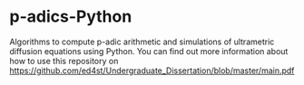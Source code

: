 # p-adics-Python
 Algorithms to compute p-adic arithmetic and simulations of ultrametric diffusion equations using Python. You can find out more information about how to use this repository on https://github.com/ed4st/Undergraduate_Dissertation/blob/master/main.pdf

